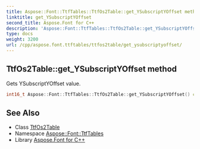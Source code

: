 ```yaml
---
title: Aspose::Font::TtfTables::TtfOs2Table::get_YSubscriptYOffset method
linktitle: get_YSubscriptYOffset
second_title: Aspose.Font for C++
description: 'Aspose::Font::TtfTables::TtfOs2Table::get_YSubscriptYOffset method. Gets YSubscriptYOffset value in C++.'
type: docs
weight: 3200
url: /cpp/aspose.font.ttftables/ttfos2table/get_ysubscriptyoffset/
---
```

## TtfOs2Table::get_YSubscriptYOffset method


Gets YSubscriptYOffset value.

```cpp
int16_t Aspose::Font::TtfTables::TtfOs2Table::get_YSubscriptYOffset() const
```

## See Also

* Class [TtfOs2Table](../)
* Namespace [Aspose::Font::TtfTables](../../)
* Library [Aspose.Font for C++](../../../)
